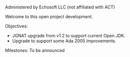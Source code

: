 Administered by Echosoft LLC (not affiliated with ACT)

Welcome to this open project development.

Objectives:
  * JGNAT upgrade from v1.2 to support current Open JDK.
  * Upgrade to support some Ada 2005 improvements.

Milestones:
To be announced